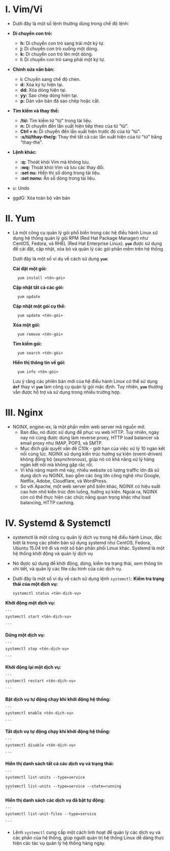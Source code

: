 # I. Vim/Vi
- Dưới đây là một số lệnh thường dùng trong chế độ lệnh:

- **Di chuyển con trỏ:**
    - **h:** Di chuyển con trỏ sang trái một ký tự.
    - **j:** Di chuyển con trỏ xuống một dòng.
    - **k:** Di chuyển con trỏ lên một dòng.
    - **l:** Di chuyển con trỏ sang phải một ký tự.
- **Chỉnh sửa văn bản:**
    - **i:** Chuyển sang chế độ chèn.
    - **d:** Xóa ký tự hiện tại.
    - **dd:** Xóa dòng hiện tại.
    - **yy:** Sao chép dòng hiện tại.
    - **p:** Dán văn bản đã sao chép hoặc cắt.
- **Tìm kiếm và thay thế:**
    - **/từ:** Tìm kiếm từ "từ" trong tài liệu.
    - **n:** Di chuyển đến lần xuất hiện tiếp theo của từ "từ".
    - **Ctrl + n:** Di chuyển đến lần xuất hiện trước đó của từ "từ".
    - **:s/từ/thay-the/g:** Thay thế tất cả các lần xuất hiện của từ "từ" bằng "thay-the".
- **Lệnh khác:**
    - **:q:** Thoát khỏi Vim mà không lưu.
    - **:wq:** Thoát khỏi Vim và lưu các thay đổi.
    - **:set nu:** Hiển thị số dòng trong tài liệu.
    - **:set nonu:** Ẩn số dòng trong tài liệu.
- u: Undo
- ggdG: Xóa toàn bộ văn bản

# II. Yum
- Là một công cụ quản lý gói phổ biến trong các hệ điều hành Linux sử dụng hệ thống quản lý gói RPM (Red Hat Package Manager) như CentOS, Fedora, và RHEL (Red Hat Enterprise Linux). **`yum`** được sử dụng để cài đặt, cập nhật, xóa bỏ và quản lý các gói phần mềm trên hệ thống.
    
    Dưới đây là một số ví dụ về cách sử dụng **`yum`**:
    
     **Cài đặt một gói:**
        
        yum install <tên-gói>
        
     **Cập nhật tất cả các gói:**
        
        yum update
        
     **Cập nhật một gói cụ thể:**
        
        yum update <tên-gói>
        
     **Xóa một gói:**
        
        yum remove <tên-gói>
        
     **Tìm kiếm gói:**
        
        yum search <tên-gói>
        
     **Hiển thị thông tin về gói:**
        
        yum info <tên-gói>
    
    Lưu ý rằng các phiên bản mới của hệ điều hành Linux có thể sử dụng **`dnf`** thay vì **`yum`** làm công cụ quản lý gói mặc định. Tuy nhiên, **`yum`** thường vẫn được hỗ trợ và sử dụng trong nhiều trường hợp.
# III. Nginx
- NGINX, engine-ex, là một phần mềm web server mã nguồn mở.
    - Ban đầu, nó được sử dụng để phục vụ web HTTP. Tuy nhiên, ngày nay nó cũng được dùng làm reverse proxy, HTTP load balancer và email proxy như IMAP, POP3, và SMTP.
    - Mục đích giải quyết vấn đề C10k - giới hạn của việc xử lý 10 ngàn kết nối cùng lúc. NGINX sử dụng kiến trúc hướng sự kiện (event-driven) không đồng bộ (asynchronous), giúp nó có khả năng xử lý hàng ngàn kết nối mà không gặp rắc rối.
    - Vì khả năng mạnh mẽ này, nhiều website có lượng traffic lớn đã sử dụng dịch vụ NGINX, bao gồm các ông lớn công nghệ như Google, Netflix, Adobe, Cloudflare, và WordPress.
    - So với Apache, một web server phổ biến khác, NGINX có hiệu suất cao hơn nhờ kiến trúc đơn luồng, hướng sự kiện. Ngoài ra, NGINX còn có thể thực hiện các chức năng quan trọng khác như load balancing, HTTP caching.

# IV. Systemd & Systemctl
- systemctl là một công cụ quản lý dịch vụ trong hệ điều hành Linux, đặc biệt là trong các phiên bản sử dụng systemd như CentOS, Fedora, Ubuntu 15.04 trở đi và một số bản phân phối Linux khác. Systemd là một hệ thống khởi động và quản lý dịch vụ
- Nó được sử dụng để khởi động, dừng, kiểm tra trạng thái, xem thông tin chi tiết, và quản lý các file cấu hình của các dịch vụ.
- Dưới đây là một số ví dụ về cách sử dụng lệnh `systemctl`:
 **Kiểm tra trạng thái của một dịch vụ:**
    
    ```
    systemctl status <tên-dịch-vụ>
    
    ```
    
 **Khởi động một dịch vụ:**
    
    ```
    systemctl start <tên-dịch-vụ>
    
    ```
    
 **Dừng một dịch vụ:**
    
    ```
    systemctl stop <tên-dịch-vụ>
    
    ```
    
 **Khởi động lại một dịch vụ:**
    
    ```
    systemctl restart <tên-dịch-vụ>
    
    ```
    
 **Bật dịch vụ tự động chạy khi khởi động hệ thống:**
    
    ```
    systemctl enable <tên-dịch-vụ>
    
    ```
    
 **Tắt dịch vụ tự động chạy khi khởi động hệ thống:**
    
    ```
    systemctl disable <tên-dịch-vụ>
    
    ```
    
 **Hiển thị danh sách tất cả các dịch vụ và trạng thái:**
    
    ```
    systemctl list-units --type=service
    
    systemctl list-units --type=service --state=running
    ```
    
 **Hiển thị danh sách các dịch vụ đã bật tự động:**
    
    ```
    systemctl list-unit-files --type=service
    
    ```
    

- Lệnh `systemctl` cung cấp một cách linh hoạt để quản lý các dịch vụ và các phần của hệ thống, giúp người quản trị hệ thống Linux dễ dàng thực hiện các tác vụ quản lý hệ thống hàng ngày.
